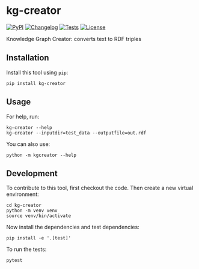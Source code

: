 # kg-creator

[![PyPI](https://img.shields.io/pypi/v/kg-creator.svg)](https://pypi.org/project/kg-creator/)
[![Changelog](https://img.shields.io/github/v/release/mark-watson/kg-creator?include_prereleases&label=changelog)](https://github.com/mark-watson/kg-creator/releases)
[![Tests](https://github.com/mark-watson/kg-creator/workflows/Test/badge.svg)](https://github.com/mark-watson/kg-creator/actions?query=workflow%3ATest)
[![License](https://img.shields.io/badge/license-Apache%202.0-blue.svg)](https://github.com/mark-watson/kg-creator/blob/master/LICENSE)

Knowledge Graph Creator: converts text to RDF triples

## Installation

Install this tool using `pip`:

    pip install kg-creator

## Usage

For help, run:

    kg-creator --help
    kg-creator --inputdir=test_data --outputfile=out.rdf

You can also use:

    python -m kgcreator --help

## Development

To contribute to this tool, first checkout the code. Then create a new virtual environment:

    cd kg-creator
    python -m venv venv
    source venv/bin/activate

Now install the dependencies and test dependencies:

    pip install -e '.[test]'

To run the tests:

    pytest
